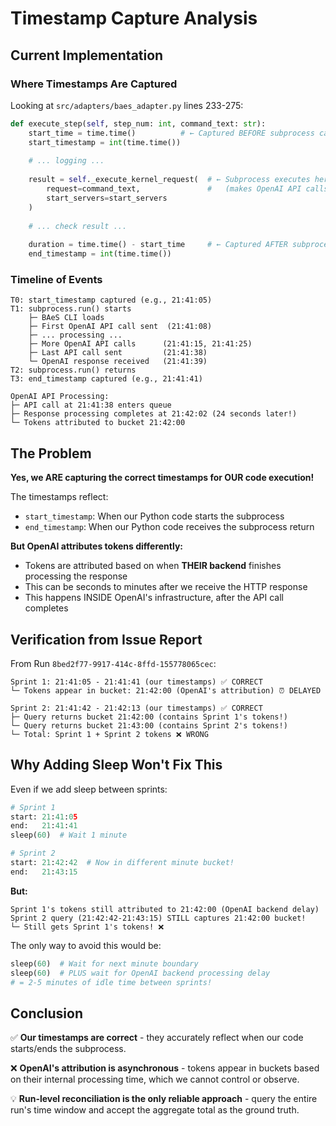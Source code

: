 # Timestamp Capture Analysis

## Current Implementation

### Where Timestamps Are Captured

Looking at `src/adapters/baes_adapter.py` lines 233-275:

```python
def execute_step(self, step_num: int, command_text: str):
    start_time = time.time()          # ← Captured BEFORE subprocess call
    start_timestamp = int(time.time())
    
    # ... logging ...
    
    result = self._execute_kernel_request(  # ← Subprocess executes here
        request=command_text,               #   (makes OpenAI API calls)
        start_servers=start_servers
    )
    
    # ... check result ...
    
    duration = time.time() - start_time     # ← Captured AFTER subprocess returns
    end_timestamp = int(time.time())
```

### Timeline of Events

```
T0: start_timestamp captured (e.g., 21:41:05)
T1: subprocess.run() starts
    ├─ BAeS CLI loads
    ├─ First OpenAI API call sent  (21:41:08)
    ├─ ... processing ...
    ├─ More OpenAI API calls      (21:41:15, 21:41:25)
    ├─ Last API call sent         (21:41:38)
    └─ OpenAI response received   (21:41:39)
T2: subprocess.run() returns
T3: end_timestamp captured (e.g., 21:41:41)

OpenAI API Processing:
├─ API call at 21:41:38 enters queue
├─ Response processing completes at 21:42:02 (24 seconds later!)
└─ Tokens attributed to bucket 21:42:00
```

## The Problem

**Yes, we ARE capturing the correct timestamps for OUR code execution!**

The timestamps reflect:
- `start_timestamp`: When our Python code starts the subprocess
- `end_timestamp`: When our Python code receives the subprocess return

**But OpenAI attributes tokens differently:**
- Tokens are attributed based on when **THEIR backend** finishes processing the response
- This can be seconds to minutes after we receive the HTTP response
- This happens INSIDE OpenAI's infrastructure, after the API call completes

## Verification from Issue Report

From Run `8bed2f77-9917-414c-8ffd-155778065cec`:

```
Sprint 1: 21:41:05 - 21:41:41 (our timestamps) ✅ CORRECT
└─ Tokens appear in bucket: 21:42:00 (OpenAI's attribution) ⏰ DELAYED

Sprint 2: 21:41:42 - 21:42:13 (our timestamps) ✅ CORRECT
├─ Query returns bucket 21:42:00 (contains Sprint 1's tokens!)
└─ Query returns bucket 21:43:00 (contains Sprint 2's tokens!)
└─ Total: Sprint 1 + Sprint 2 tokens ❌ WRONG
```

## Why Adding Sleep Won't Fix This

Even if we add sleep between sprints:

```python
# Sprint 1
start: 21:41:05
end:   21:41:41
sleep(60)  # Wait 1 minute

# Sprint 2
start: 21:42:42  # Now in different minute bucket!
end:   21:43:15
```

**But:**
```
Sprint 1's tokens still attributed to 21:42:00 (OpenAI backend delay)
Sprint 2 query (21:42:42-21:43:15) STILL captures 21:42:00 bucket!
└─ Still gets Sprint 1's tokens! ❌
```

The only way to avoid this would be:
```python
sleep(60)  # Wait for next minute boundary
sleep(60)  # PLUS wait for OpenAI backend processing delay
# = 2-5 minutes of idle time between sprints!
```

## Conclusion

✅ **Our timestamps are correct** - they accurately reflect when our code starts/ends the subprocess.

❌ **OpenAI's attribution is asynchronous** - tokens appear in buckets based on their internal processing time, which we cannot control or observe.

💡 **Run-level reconciliation is the only reliable approach** - query the entire run's time window and accept the aggregate total as the ground truth.
